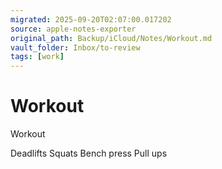 ```yaml
---
migrated: 2025-09-20T02:07:00.017202
source: apple-notes-exporter
original_path: Backup/iCloud/Notes/Workout.md
vault_folder: Inbox/to-review
tags: [work]
---
```

# Workout

Workout 

Deadlifts 
Squats 
Bench press
Pull ups
